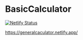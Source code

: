 # BasicCalculator

[![Netlify Status](https://api.netlify.com/api/v1/badges/133bdb92-bec0-4c59-ad15-78d563898d1f/deploy-status)](https://app.netlify.com/sites/generalcaculator/deploys)


https://generalcaculator.netlify.app/

